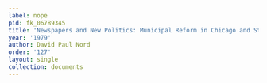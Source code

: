 ```yaml
---
label: nope
pid: fk_06789345
title: 'Newspapers and New Politics: Municipal Reform in Chicago and St. Louis, 1890-1900'
year: '1979'
author: David Paul Nord
order: '127'
layout: single
collection: documents
---
```

